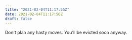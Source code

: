 ```yaml
---
title: "2021-02-04T11:17:55Z"
date: 2021-02-04T11:17:56Z
draft: false
---
```


Don't plan any hasty moves.  You'll be evicted soon anyway.
